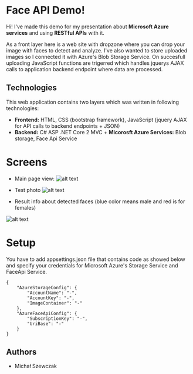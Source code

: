 # Face API Demo!

Hi! I've made this demo for my presentation about **Microsoft Azure services** and using **RESTful APIs** with it.

As a front layer here is a web site with dropzone where you can drop your image with faces to detect and analyze. I've also wanted to store uploaded images so I connected it with Azure's Blob Storage Service.
On succesfull uploading JavaScript functions are trigerred which handles jquerys AJAX calls to application backend endpoint where data are processed.
## Technologies
This web application contains two layers which was written in following technologies:
- **Frontend:** HTML, CSS (bootstrap framework), JavaScript (jquery AJAX for API calls to backend endpoints + JSON)
- **Backend:** C# ASP .NET Core 2 MVC + **Micorosft Azure Services:** Blob storage, Face Api Service

# Screens
- Main page view: 
![alt text](https://i.ibb.co/Mn0dzT6/zdj5.png)

- Test photo
![alt text](https://study.com/cimages/multimages/16/thumbs_up_students.jpeg)
- Result info about detected faces (blue color means male and red is for females)

![alt text](https://i.ibb.co/SsnFccn/zdj6.png)

# Setup
You have to add appsettings.json file that contains code as showed below and specify your credentials for Microsoft Azure's Storage Service and FaceApi Service.

    {
        "AzureStorageConfig": {
            "AccountName": "-",
            "AccountKey": "-",
            "ImageContainer": "-"
        },
        "AzureFaceApiConfig": {
            "SubscriptionKey": "-",
            "UriBase": "-"
        }
    } 


## Authors
- Michał Szewczak
